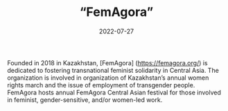 ﻿---
countries: ["Kazakhstan"]
category: [“Local NGO"]
tags: [“feminist NGO”, “feminism”, “activism”, “labor”, “LGBTQ”]
dates: [2018-2022]
data_type: [“qualitative”, “narratives”, “discourse”] 
title: [“FemAgora”]
date: [2022-07-27]
language: [“Russian”, “Kazakh”]
description: [FemAgora is dedicated to fostering transnational feminist solidarity in Central Asia.]
---

Founded in 2018 in Kazakhstan, [FemAgora] (https://femagora.org/) is dedicated to fostering transnational feminist solidarity in Central Asia. The organization is involved in organization of Kazakhstan’s annual women rights march and the issue of employment of transgender people. FemAgora hosts annual FemAgora Central Asian festival for those involved in feminist, gender-sensitive, and/or women-led work.
